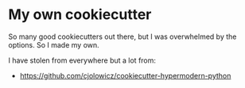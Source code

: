 # My own cookiecutter

So many good cookiecutters out there, but I was overwhelmed by the options. So I made my own.

I have stolen from everywhere but a lot from:

- <https://github.com/cjolowicz/cookiecutter-hypermodern-python>
